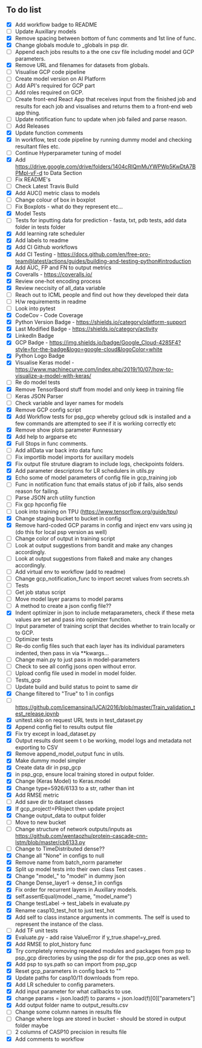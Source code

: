 To do list
----------

- [X] Add workflow badge to README
- [ ] Update Auxillary models
- [X] Remove spacing between bottom of func comments and 1st line of func.
- [X] Change globals module to _globals in psp dir.
- [ ] Append each jobs results to a the one csv file including model and GCP parameters.
- [X] Remove URL and filenames for datasets from globals.
- [ ] Visualise GCP code pipeline
- [ ] Create model version on AI Platform
- [ ] Add API's required for GCP part
- [ ] Add roles required on GCP.
- [ ] Create front-end React App that receives input from the finished job and results for each job and visualises and returns them to a front-end web app thing.
- [ ] Update notification func to update when job failed and parse reason.
- [ ] Add Releases
- [X] Update function comments
- [X] In workflow, test code pipeline by running dummy model and checking resultant files etc.
- [ ] Continue Hyperparameter tuning of model
- [X] Add https://drive.google.com/drive/folders/1404cRlQmMuYWPWp5KwDtA7BPMpl-vF-d to Data Section
- [ ] Fix README's
- [ ] Check Latest Travis Build
- [X] Add AUC() metric class to models
- [ ] Change colour of box in boxplot
- [ ] Fix Boxplots - what do they represent etc...
- [X] Model Tests
- [ ] Tests for inputting data for prediction - fasta, txt, pdb tests, add data folder in tests folder
- [X] Add learning rate scheduler
- [X] Add labels to readme
- [X] Add CI Github workflows
- [X] Add CI Testing - https://docs.github.com/en/free-pro-team@latest/actions/guides/building-and-testing-python#introduction
- [X] Add AUC, FP and FN to output metrics
- [X] Coveralls - https://coveralls.io/
- [X] Review one-hot encoding process
- [X] Review neccisity of all_data variable
- [ ] Reach out to ICML people and find out how they developed their data
- [ ] H/w requirements in readme
- [ ] Look into pytest
- [X] CodeCov - Code Coverage
- [X] Python Version Badge - https://shields.io/category/platform-support
- [X] Last Modified Badge - https://shields.io/category/activity
- [X] LinkedIn Badge
- [X] GCP Badge - https://img.shields.io/badge/Google_Cloud-4285F4?style=for-the-badge&logo=google-cloud&logoColor=white
- [X] Python Logo Badge
- [X] Visualise Keras model - https://www.machinecurve.com/index.php/2019/10/07/how-to-visualize-a-model-with-keras/
- [ ] Re do model tests
- [X] Remove TensorBaord stuff from model and only keep in training file
- [ ] Keras JSON Parser
- [ ] Check variable and layer names for models
- [X] Remove GCP config script
- [X] Add Workflow tests for psp_gcp whereby gcloud sdk is installed and a few commands are attempted to see if it is working correctly etc
- [X] Remove show plots parameter #unnessary
- [X] Add help to argparse etc
- [X] Full Stops in func comments.
- [ ] Add allData var back into data func
- [ ] Fix importlib model imports for auxillary models
- [X] Fix output file struture diagram to include logs, checkpoints folders.
- [X] Add parameter descriptons for LR schedulers in utils.py
- [X] Echo some of model parameters of config file in gcp_training job
- [ ] Func in notification func that emails status of job if fails, also sends reason for failing.
- [ ] Parse JSON arch utility function
- [ ] Fix gcp hpconfig file
- [ ] Look into training on TPU (https://www.tensorflow.org/guide/tpu)
- [X] Change staging bucket to bucket in config
- [X] Remove hard-coded GCP params in config and inject env vars using jq (do this for local psp version as well)
- [ ] Change color of output in training script
- [ ] Look at output suggestions from bandit and make any changes accordingly.
- [ ] Look at output suggestions from flake8 and make any changes accordingly.
- [ ] Add virtual env to workflow (add to readme)
- [ ] Change gcp_notification_func to import secret values from secrets.sh
- [ ] Tests
- [ ] Get job status script
- [ ] Move model layer params to model params
- [ ] A method to create a json config file??
- [X] Indent optimizer in json to include metaparameters, check if these meta values are set and pass into opimizer function.
- [ ] Input parameter of training script that decides whether to train locally or to GCP.
- [ ] Optimizer tests
- [ ] Re-do config files such that each layer has its individual parameters indented, then pass in via **kwargs...
- [ ] Change main.py to just pass in model-parameters
- [ ]  Check to see all config jsons open without error.
- [ ] Upload config file used in model in model folder.
- [ ] Tests_gcp
- [ ] Update build and build status to point to same dir
- [X] Change filtered to "True" to 1 in configs
- [ ] https://github.com/icemansina/IJCAI2016/blob/master/Train_validation_test_release.ipynb
- [X] unitest.skip on request URL tests in test_dataset.py
- [X] Append config fiel to results output file
- [X] Fix try except in load_dataset.py
- [X] Output results dont seem t o be working, model logs and metadata not exporting to CSV
- [X] Remove append_model_output func in utils.
- [X] Make dummy model simpler
- [X] Create data dir in psp_gcp
- [X] in psp_gcp, ensure local training stored in output folder.
- [X] Change (Keras Model) to Keras.model
- [X] Change type=5926/6133 to a str, rather than int
- [X] Add RMSE metric
- [ ] Add save dir to dataset classes
- [X] If gcp_project!=PRoject then update project
- [X] Change output_data to output folder
- [ ] Move to new bucket
- [ ] Change structure of network outputs/inputs as https://github.com/wentaozhu/protein-cascade-cnn-lstm/blob/master/cb6133.py
- [ ] Change to TimeDistributed dense??
- [X] Change all "None" in configs to null
- [X] Remove name from batch_norm parameter
- [X] Split up model tests into their own class Test cases .
- [X] Change "model_" to "model" in dummy json
- [X] Change Dense_layer1 -> dense_1 in configs
- [X] Fix order for recurrent layers in Auxillary models.
- [X] self.assertEqual(model._name, "model_name")
- [X] Change testLabel -> test_labels in evaluate.py
- [X] Rename casp10_test_hot to just test_hot
- [X] Add self to class instance arguments in comments. The self is used to represent the instance of the class.
- [ ] Add TF unit tests
- [X] Evaluate.py - add raise ValueError if y_true.shape!=y_pred.
- [X] Add RMSE to plot_history func
- [X] Try completely removing repeated modules and packages from psp to psp_gcp directories by using the psp dir for the psp_gcp ones as well.
- [X] Add psp to sys.path so can import from psp_gcp
- [X] Reset gcp_parameters in config back to ""
- [X] Update paths for casp10/11 downloads from repo.
- [X] Add LR scheduler to config parameters.
- [X] Add input parameter for what callbacks to use.
- [X] change params = json.load(f) to params = json.load(f)[0]["parameters"]
- [X] Add output folder name to output_results.csv
- [ ] Change some column names in results file
- [ ] Change where logs are stored in bucket - should be stored in output folder maybe
- [ ] 2 columns of CASP10 precision in results file
- [X] Add comments to workflow
